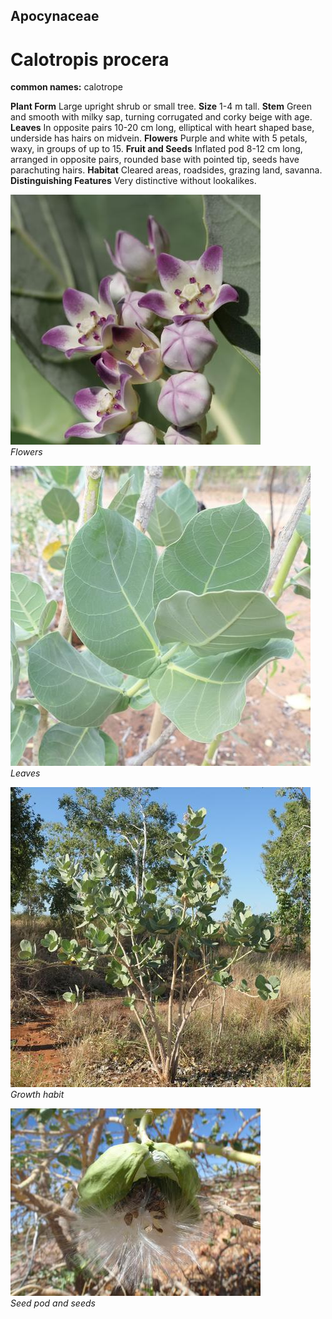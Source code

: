 ## Apocynaceae
# Calotropis procera
**common names:** calotrope

**Plant Form** Large upright shrub or small tree. **Size** 1-4 m tall. **Stem** Green and smooth with milky sap, turning corrugated and corky beige with age. **Leaves** In opposite pairs 10-20 cm long, elliptical with heart shaped base, underside has hairs on midvein. **Flowers** Purple and white with 5 petals, waxy, in groups of up to 15. **Fruit and Seeds** Inflated pod 8-12 cm long, arranged in opposite pairs, rounded base with pointed tip, seeds have parachuting hairs. **Habitat** Cleared areas, roadsides, grazing land, savanna. **Distinguishing Features** Very distinctive without lookalikes.


![Flowers](87453_P1174410.jpg)  
 *Flowers* 

![Leaves](96130_P1178190.jpg)  
 *Leaves* 

![Growth habit](96395_P1156616.jpg)  
 *Growth habit* 

![Seed pod and seeds](52472_Emerging_seeds1_ChrisBrown.jpg)  
 *Seed pod and seeds* 

